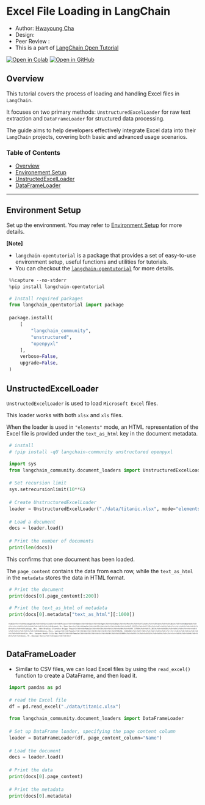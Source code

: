 <style>
.custom {
    background-color: #008d8d;
    color: white;
    padding: 0.25em 0.5em 0.25em 0.5em;
    white-space: pre-wrap;       /* css-3 */
    white-space: -moz-pre-wrap;  /* Mozilla, since 1999 */
    white-space: -pre-wrap;      /* Opera 4-6 */
    white-space: -o-pre-wrap;    /* Opera 7 */
    word-wrap: break-word;
}

pre {
    background-color: #027c7c;
    padding-left: 0.5em;
}

</style>

# Excel File Loading in LangChain

- Author: [Hwayoung Cha](https://github.com/forwardyoung)
- Design: []()
- Peer Review :
- This is a part of [LangChain Open Tutorial](https://github.com/LangChain-OpenTutorial/LangChain-OpenTutorial)

[![Open in Colab](https://colab.research.google.com/assets/colab-badge.svg)](https://colab.research.google.com/github/LangChain-OpenTutorial/LangChain-OpenTutorial/blob/main/06-DocumentLoader/05-Excel-Loader.ipynb) [![Open in GitHub](https://img.shields.io/badge/Open%20in%20GitHub-181717?style=flat-square&logo=github&logoColor=white)](https://github.com/LangChain-OpenTutorial/LangChain-OpenTutorial/blob/main/06-DocumentLoader/05-Excel-Loader.ipynb)

## Overview

This tutorial covers the process of loading and handling Excel files in `LangChain`.

It focuses on two primary methods: `UnstructuredExcelLoader` for raw text extraction and `DataFrameLoader` for structured data processing.

The guide aims to help developers effectively integrate Excel data into their `LangChain` projects, covering both basic and advanced usage scenarios.

### Table of Contents

- [Overview](#overview)
- [Environement Setup](#environment-setup)
- [UnstructedExcelLoader](#UnstructedExcelLoader)
- [DataFrameLoader](#DataFrameLoader)
----

## Environment Setup

Set up the environment. You may refer to [Environment Setup](https://wikidocs.net/257836) for more details.

**[Note]**
- `langchain-opentutorial` is a package that provides a set of easy-to-use environment setup, useful functions and utilities for tutorials. 
- You can checkout the [`langchain-opentutorial`](https://github.com/LangChain-OpenTutorial/langchain-opentutorial-pypi) for more details.

```python
%%capture --no-stderr
%pip install langchain-opentutorial
```

```python
# Install required packages
from langchain_opentutorial import package

package.install(
    [
        "langchain_community",
        "unstructured",
        "openpyxl"
    ],
    verbose=False,
    upgrade=False,
)
```

## UnstructedExcelLoader

`UnstructedExcelLoader` is used to load `Microsoft Excel` files.

This loader works with both `xlsx` and `xls` files.

When the loader is used in `"elements"` mode, an HTML representation of the Excel file is provided under the `text_as_html` key in the document metadata.

```python
# install
# !pip install -qU langchain-community unstructured openpyxl
```

```python
import sys
from langchain_community.document_loaders import UnstructuredExcelLoader

# Set recursion limit
sys.setrecursionlimit(10**6)    

# Create UnstructuredExcelLoader 
loader = UnstructuredExcelLoader("./data/titanic.xlsx", mode="elements")

# Load a document
docs = loader.load()

# Print the number of documents
print(len(docs))
```

This confirms that one document has been loaded.

The `page_content` contains the data from each row, while the `text_as_html` in the `metadata` stores the data in HTML format.

```python
# Print the document
print(docs[0].page_content[:200])
```

```python
# Print the text_as_html of metadata
print(docs[0].metadata["text_as_html"][:1000])
```

![text_as_html](./img/05-Excel-Loader-text-as-html.png)

## DataFrameLoader

- Similar to CSV files, we can load Excel files by using the `read_excel()` function to create a DataFrame, and then load it.

```python
import pandas as pd

# read the Excel file
df = pd.read_excel("./data/titanic.xlsx")
```

```python
from langchain_community.document_loaders import DataFrameLoader

# Set up DataFrame loader, specifying the page content column
loader = DataFrameLoader(df, page_content_column="Name")

# Load the document
docs = loader.load()

# Print the data
print(docs[0].page_content)

# Print the metadata
print(docs[0].metadata)
```
